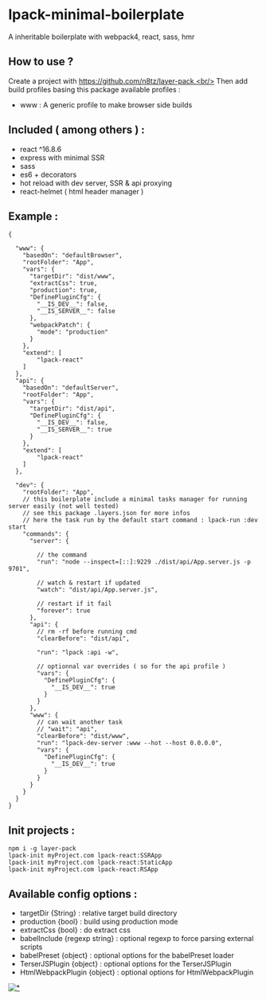 # lpack-minimal-boilerplate

A inheritable boilerplate with webpack4, react, sass, hmr

## How to use ?

Create a project with https://github.com/n8tz/layer-pack,<br/>
Then add build profiles basing this package available profiles :

- www    : A generic profile to make browser side builds

<h2>Included ( among others ) : </h2>
<ul>
    <li>react ^16.8.6</li>
    <li>express with minimal SSR</li>
    <li>sass</li>
    <li>es6 + decorators</li>
    <li>hot reload with dev server, SSR & api proxying</li>
    <li>react-helmet ( html header manager )</li>
</ul>

## Example :

```
{

  "www": {
    "basedOn": "defaultBrowser",
    "rootFolder": "App",
    "vars": {
      "targetDir": "dist/www",
      "extractCss": true,
      "production": true,
      "DefinePluginCfg": {
        "__IS_DEV__": false,
        "__IS_SERVER__": false
      },
      "webpackPatch": {
        "mode": "production"
      }
    },
    "extend": [
        "lpack-react"
    ]
  },
  "api": {
    "basedOn": "defaultServer",
    "rootFolder": "App",
    "vars": {
      "targetDir": "dist/api",
      "DefinePluginCfg": {
        "__IS_DEV__": false,
        "__IS_SERVER__": true
      }
    },
    "extend": [
        "lpack-react"
    ]
  },
  
  "dev": {
    "rootFolder": "App",
    // this boilerplate include a minimal tasks manager for running server easily (not well tested)
    // see this package .layers.json for more infos
    // here the task run by the default start command : lpack-run :dev start
    "commands": {
      "server": {
      
        // the command
        "run": "node --inspect=[::]:9229 ./dist/api/App.server.js -p 9701",
        
        // watch & restart if updated
        "watch": "dist/api/App.server.js",
        
        // restart if it fail
        "forever": true
      },
      "api": {
        // rm -rf before running cmd
        "clearBefore": "dist/api",        
        
        "run": "lpack :api -w",
        
        // optionnal var overrides ( so for the api profile ) 
        "vars": {
          "DefinePluginCfg": {
            "__IS_DEV__": true
          }
        }
      },
      "www": {
        // can wait another task 
        // "wait": "api",
        "clearBefore": "dist/www",
        "run": "lpack-dev-server :www --hot --host 0.0.0.0",
        "vars": {
          "DefinePluginCfg": {
            "__IS_DEV__": true
          }
        }
      }
    }
  }
}
```


## Init projects :

```
npm i -g layer-pack
lpack-init myProject.com lpack-react:SSRApp
lpack-init myProject.com lpack-react:StaticApp
lpack-init myProject.com lpack-react:RSApp
```

## Available config options :

- targetDir {String}            : relative target build directory
- production {bool}             : build using production mode
- extractCss {bool}             : do extract css
- babelInclude {regexp string}  : optional regexp to force parsing external scripts
- babelPreset {object}          : optional options for the babelPreset loader
- TerserJSPlugin {object}       : optional options for the TerserJSPlugin
- HtmlWebpackPlugin {object}    : optional options for HtmlWebpackPlugin


[![*](https://www.google-analytics.com/collect?v=1&tid=UA-82058889-1&cid=555&t=event&ec=project&ea=view&dp=%2Fproject%2Flpack-react&dt=readme)](#)
